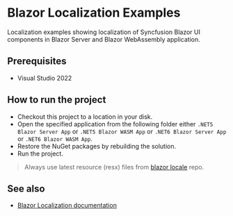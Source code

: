 # Blazor Localization Examples

Localization examples showing localization of Syncfusion Blazor UI components in Blazor Server and Blazor WebAssembly application.

## Prerequisites

* Visual Studio 2022

## How to run the project

* Checkout this project to a location in your disk.
* Open the specified application from the following folder either `.NET5 Blazor Server App` or `.NET5 Blazor WASM App` or `.NET6 Blazor Server App` or `.NET6 Blazor WASM App`.
* Restore the NuGet packages by rebuilding the solution.
* Run the project.

> Always use latest resource (resx) files from [blazor locale](https://github.com/syncfusion/blazor-locale) repo.

## See also

* [Blazor Localization documentation](https://blazor.syncfusion.com/documentation/common/localization/)

